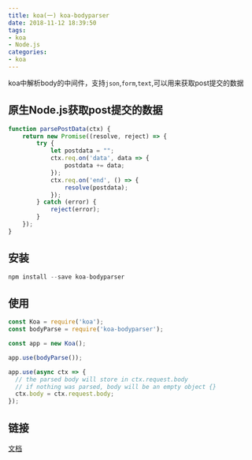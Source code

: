```yaml
---
title: koa(一) koa-bodyparser
date: 2018-11-12 18:39:50
tags:
- koa
- Node.js
categories: 
- koa
---
```


koa中解析body的中间件，支持`json`,`form`,`text`,可以用来获取post提交的数据

## 原生Node.js获取post提交的数据

``` js
function parsePostData(ctx) {
    return new Promise((resolve, reject) => {
        try {
            let postdata = "";
            ctx.req.on('data', data => {
                postdata += data;
            });
            ctx.req.on('end', () => {
                resolve(postdata);
            });
        } catch (error) {
            reject(error);
        }
    });
}

```
<!-- more -->
## 安装

``` js
npm install --save koa-bodyparser
```

## 使用

``` js
const Koa = require('koa');
const bodyParse = require('koa-bodyparser');

const app = new Koa();

app.use(bodyParse());

app.use(async ctx => {
  // the parsed body will store in ctx.request.body
  // if nothing was parsed, body will be an empty object {}
  ctx.body = ctx.request.body;
});
```

## 链接

[文档](https://www.npmjs.com/package/koa-bodyparser)